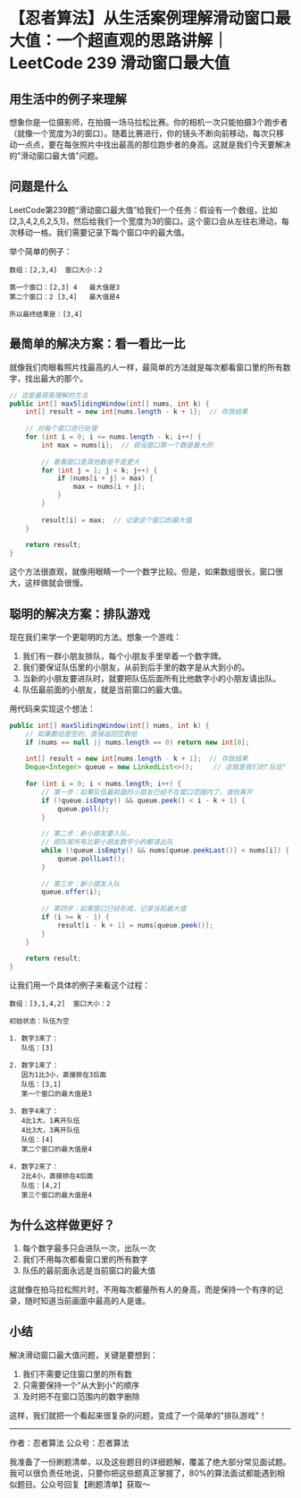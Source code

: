 # 【忍者算法】从生活案例理解滑动窗口最大值：一个超直观的思路讲解｜LeetCode 239 滑动窗口最大值

## 用生活中的例子来理解
想象你是一位摄影师，在拍摄一场马拉松比赛。你的相机一次只能拍摄3个跑步者（就像一个宽度为3的窗口）。随着比赛进行，你的镜头不断向前移动，每次只移动一点点，要在每张照片中找出最高的那位跑步者的身高。这就是我们今天要解决的"滑动窗口最大值"问题。

## 问题是什么
LeetCode第239题“滑动窗口最大值”给我们一个任务：假设有一个数组，比如 [2,3,4,2,6,2,5,1]，然后给我们一个宽度为3的窗口。这个窗口会从左往右滑动，每次移动一格。我们需要记录下每个窗口中的最大值。

举个简单的例子：
```
数组：[2,3,4]  窗口大小：2

第一个窗口：[2,3] 4   最大值是3
第二个窗口：2 [3,4]   最大值是4

所以最终结果是：[3,4]
```

## 最简单的解决方案：看一看比一比
就像我们肉眼看照片找最高的人一样，最简单的方法就是每次都看窗口里的所有数字，找出最大的那个。

```java
// 这是最容易理解的方法
public int[] maxSlidingWindow(int[] nums, int k) {
    int[] result = new int[nums.length - k + 1];  // 存放结果
    
    // 对每个窗口进行处理
    for (int i = 0; i <= nums.length - k; i++) {
        int max = nums[i];  // 假设窗口第一个数是最大的
        
        // 看看窗口里其他数是不是更大
        for (int j = 1; j < k; j++) {
            if (nums[i + j] > max) {
                max = nums[i + j];
            }
        }
        
        result[i] = max;  // 记录这个窗口的最大值
    }
    
    return result;
}
```

这个方法很直观，就像用眼睛一个一个数字比较。但是，如果数组很长，窗口很大，这样做就会很慢。

## 聪明的解决方案：排队游戏
现在我们来学一个更聪明的方法。想象一个游戏：

1. 我们有一群小朋友排队，每个小朋友手里举着一个数字牌。
2. 我们要保证队伍里的小朋友，从前到后手里的数字是从大到小的。
3. 当新的小朋友要进队时，就要把队伍后面所有比他数字小的小朋友请出队。
4. 队伍最前面的小朋友，就是当前窗口的最大值。

用代码来实现这个想法：

```java
public int[] maxSlidingWindow(int[] nums, int k) {
    // 如果数组是空的，直接返回空数组
    if (nums == null || nums.length == 0) return new int[0];
    
    int[] result = new int[nums.length - k + 1];  // 存放结果
    Deque<Integer> queue = new LinkedList<>();     // 这就是我们的"队伍"
    
    for (int i = 0; i < nums.length; i++) {
        // 第一步：如果队伍最前面的小朋友已经不在窗口范围内了，请他离开
        if (!queue.isEmpty() && queue.peek() < i - k + 1) {
            queue.poll();
        }
        
        // 第二步：新小朋友要入队，
        // 把队尾所有比新小朋友数字小的都请出队
        while (!queue.isEmpty() && nums[queue.peekLast()] < nums[i]) {
            queue.pollLast();
        }
        
        // 第三步：新小朋友入队
        queue.offer(i);
        
        // 第四步：如果窗口已经形成，记录当前最大值
        if (i >= k - 1) {
            result[i - k + 1] = nums[queue.peek()];
        }
    }
    
    return result;
}
```

让我们用一个具体的例子来看这个过程：
```
数组：[3,1,4,2]  窗口大小：2

初始状态：队伍为空

1. 数字3来了：
   队伍：[3]
   
2. 数字1来了：
   因为1比3小，直接排在3后面
   队伍：[3,1]
   第一个窗口的最大值是3
   
3. 数字4来了：
   4比1大，1离开队伍
   4比3大，3离开队伍
   队伍：[4]
   第二个窗口的最大值是4
   
4. 数字2来了：
   2比4小，直接排在4后面
   队伍：[4,2]
   第三个窗口的最大值是4
```

## 为什么这样做更好？
1. 每个数字最多只会进队一次，出队一次
2. 我们不用每次都看窗口里的所有数字
3. 队伍的最前面永远是当前窗口的最大值

这就像在拍马拉松照片时，不用每次都量所有人的身高，而是保持一个有序的记录，随时知道当前画面中最高的人是谁。

## 小结
解决滑动窗口最大值问题，关键是要想到：
1. 我们不需要记住窗口里的所有数
2. 只需要保持一个"从大到小"的顺序
3. 及时把不在窗口范围内的数字删除

这样，我们就把一个看起来很复杂的问题，变成了一个简单的"排队游戏"！

---
作者：忍者算法
公众号：忍者算法

我准备了一份刷题清单，以及这些题目的详细题解，覆盖了绝大部分常见面试题。我可以很负责任地说，只要你把这些题真正掌握了，80%的算法面试都能遇到相似题目。公众号回复【刷题清单】获取～